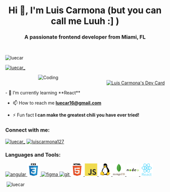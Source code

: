 <h1 align="center">Hi 👋, I'm Luis Carmona (but you can call me Luuh :] )</h1>
<h3 align="center">A passionate frontend developer from Miami, FL</h3>
<br>
<p align="left"> <img src="https://komarev.com/ghpvc/?username=luecar&label=Profile%20views&color=0e75b6&style=flat" alt="luecar" /> </p>

<p align="left"> <a href="https://twitter.com/luecar_" target="blank"><img src="https://img.shields.io/twitter/follow/luecar_?logo=twitter&style=for-the-badge" alt="luecar_" /></a> </p>

<img align="right" alt="Coding" width="400" src="https://data.whicdn.com/images/271624292/original.gif">
<p align = "right"><a href="https://app.daily.dev/LuECar"><img src="https://api.daily.dev/devcards/9cd3dfd5219d43d29e5a4b47ef5231dc.png?r=kku" width="400" alt="Luis Carmona's Dev Card"/></a></p>
- 🌱 I’m currently learning **React**

- 📫 How to reach me **luecar16@gmail.com**

- ⚡ Fun fact **I can make the greatest chili you have ever tried!**

<h3 align="left">Connect with me:</h3>
<p align="left">
<a href="https://twitter.com/luecar_" target="blank"><img align="center" src="https://raw.githubusercontent.com/rahuldkjain/github-profile-readme-generator/master/src/images/icons/Social/twitter.svg" alt="luecar_" height="30" width="40" /></a>
<a href="https://linkedin.com/in/luiscarmona127" target="blank"><img align="center" src="https://raw.githubusercontent.com/rahuldkjain/github-profile-readme-generator/master/src/images/icons/Social/linked-in-alt.svg" alt="luiscarmona127" height="30" width="40" /></a>
</p>

<h3 align="left">Languages and Tools:</h3>
<p align="left"> <a href="https://angular.io" target="_blank" rel="noreferrer"> <img src="https://angular.io/assets/images/logos/angular/angular.svg" alt="angular" width="40" height="40"/> </a> <a href="https://www.w3schools.com/css/" target="_blank" rel="noreferrer"> <img src="https://raw.githubusercontent.com/devicons/devicon/master/icons/css3/css3-original-wordmark.svg" alt="css3" width="40" height="40"/> </a> <a href="https://www.figma.com/" target="_blank" rel="noreferrer"> <img src="https://www.vectorlogo.zone/logos/figma/figma-icon.svg" alt="figma" width="40" height="40"/> </a> <a href="https://git-scm.com/" target="_blank" rel="noreferrer"> <img src="https://www.vectorlogo.zone/logos/git-scm/git-scm-icon.svg" alt="git" width="40" height="40"/> </a> <a href="https://www.w3.org/html/" target="_blank" rel="noreferrer"> <img src="https://raw.githubusercontent.com/devicons/devicon/master/icons/html5/html5-original-wordmark.svg" alt="html5" width="40" height="40"/> </a> <a href="https://developer.mozilla.org/en-US/docs/Web/JavaScript" target="_blank" rel="noreferrer"> <img src="https://raw.githubusercontent.com/devicons/devicon/master/icons/javascript/javascript-original.svg" alt="javascript" width="40" height="40"/> </a> <a href="https://www.linux.org/" target="_blank" rel="noreferrer"> <img src="https://raw.githubusercontent.com/devicons/devicon/master/icons/linux/linux-original.svg" alt="linux" width="40" height="40"/> </a> <a href="https://www.mongodb.com/" target="_blank" rel="noreferrer"> <img src="https://raw.githubusercontent.com/devicons/devicon/master/icons/mongodb/mongodb-original-wordmark.svg" alt="mongodb" width="40" height="40"/> </a> <a href="https://nodejs.org" target="_blank" rel="noreferrer"> <img src="https://raw.githubusercontent.com/devicons/devicon/master/icons/nodejs/nodejs-original-wordmark.svg" alt="nodejs" width="40" height="40"/> </a> <a href="https://reactjs.org/" target="_blank" rel="noreferrer"> <img src="https://raw.githubusercontent.com/devicons/devicon/master/icons/react/react-original-wordmark.svg" alt="react" width="40" height="40"/> </a> </p>

<p>&nbsp;<img align="center" src="https://github-readme-stats.vercel.app/api?username=luecar&show_icons=true&locale=en" alt="luecar" /></p>
